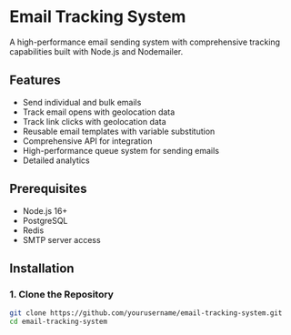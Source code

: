 # Email Tracking System

A high-performance email sending system with comprehensive tracking capabilities built with Node.js and Nodemailer.

## Features

- Send individual and bulk emails
- Track email opens with geolocation data
- Track link clicks with geolocation data
- Reusable email templates with variable substitution
- Comprehensive API for integration
- High-performance queue system for sending emails
- Detailed analytics

## Prerequisites

- Node.js 16+
- PostgreSQL
- Redis
- SMTP server access

## Installation

### 1. Clone the Repository

```bash
git clone https://github.com/yourusername/email-tracking-system.git
cd email-tracking-system
```
